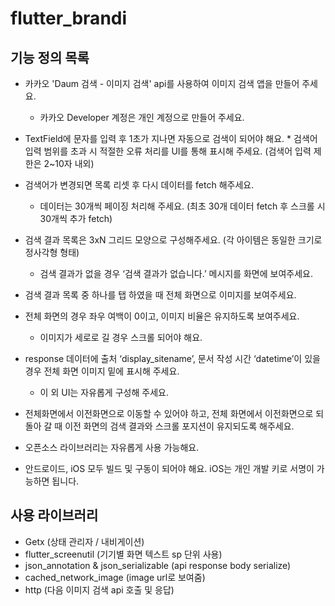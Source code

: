 # flutter_brandi

## 기능 정의 목록
 
* 카카오 'Daum 검색 - 이미지 검색' api를 사용하여 이미지 검색 앱을 만들어 주세요.
  * 카카오 Developer 계정은 개인 계정으로 만들어 주세요.

* TextField에 문자를 입력 후 1초가 지나면 자동으로 검색이 되어야 해요.
	  * 검색어 입력 범위를 초과 시 적절한 오류 처리를 UI를 통해 표시해 주세요. (검색어 입력 제한은 2~10자 내외)

* 검색어가 변경되면 목록 리셋 후 다시 데이터를 fetch 해주세요. 
  * 데이터는 30개씩 페이징 처리해 주세요. (최초 30개 데이터 fetch 후 스크롤 시 30개씩 추가 fetch)

* 검색 결과 목록은 3xN 그리드 모양으로 구성해주세요. (각 아이템은 동일한 크기로 정사각형 형태)  
  * 검색 결과가 없을 경우 ‘검색 결과가 없습니다.’ 메시지를 화면에 보여주세요.

* 검색 결과 목록 중 하나를 탭 하였을 때 전체 화면으로 이미지를 보여주세요.

* 전체 화면의 경우 좌우 여백이 0이고, 이미지 비율은 유지하도록 보여주세요.
  * 이미지가 세로로 길 경우 스크롤 되어야 해요. 

* response 데이터에 출처 ‘display_sitename’, 문서 작성 시간 ‘datetime’이 있을 경우 전체 화면 이미지 밑에 표시해 주세요.
  * 이 외 UI는 자유롭게 구성해 주세요.

* 전체화면에서 이전화면으로 이동할 수 있어야 하고, 전체 화면에서 이전화면으로 되돌아 갈 때 이전 화면의 검색 결과와 스크롤 포지션이 유지되도록 해주세요.
* 오픈소스 라이브러리는 자유롭게 사용 가능해요.
* 안드로이드, iOS 모두 빌드 및 구동이 되어야 해요. iOS는 개인 개발 키로 서명이 가능하면 됩니다.

## 사용 라이브러리
* Getx (상태 관리자 / 내비게이션)
* flutter_screenutil (기기별 화면 텍스트 sp 단위 사용)
* json_annotation & json_serializable (api response body serialize)
* cached_network_image (image url로 보여줌)
* http (다음 이미지 검색 api 호출 및 응답)
